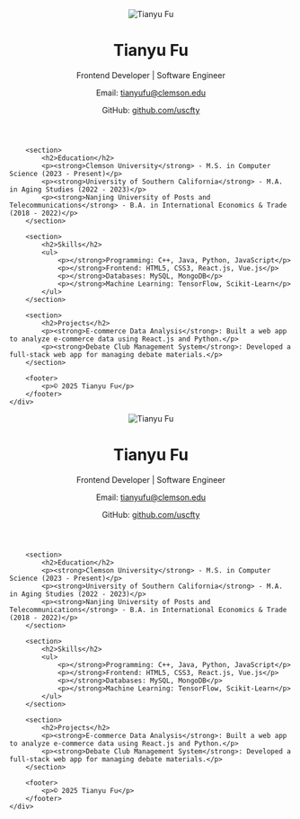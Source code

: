 <!DOCTYPE html>
<html lang="en">
<head>
    <meta charset="UTF-8">
    <meta name="viewport" content="width=device-width, initial-scale=1.0">
    <title>Tianyu Fu's Resume</title>
    <link rel="stylesheet" href="styles.css">
</head>
<body>
    <div class="container">
        <header>
            <img src="profile.jpg" alt="Tianyu Fu" class="profile-pic">
            <h1>Tianyu Fu</h1>
            <p>Frontend Developer | Software Engineer</p>
            <p>Email: <a href="mailto:tianyufu@clemson.edu">tianyufu@clemson.edu</a></p>
            <p>GitHub: <a href="https://github.com/uscfty" target="_blank">github.com/uscfty</a></p>
        </header>
        
        <section>
            <h2>Education</h2>
            <p><strong>Clemson University</strong> - M.S. in Computer Science (2023 - Present)</p>
            <p><strong>University of Southern California</strong> - M.A. in Aging Studies (2022 - 2023)</p>
            <p><strong>Nanjing University of Posts and Telecommunications</strong> - B.A. in International Economics & Trade (2018 - 2022)</p>
        </section>
        
        <section>
            <h2>Skills</h2>
            <ul>
                <p></strong>Programming: C++, Java, Python, JavaScript</p>
                <p></strong>Frontend: HTML5, CSS3, React.js, Vue.js</p>
                <p></strong>Databases: MySQL, MongoDB</p>
                <p></strong>Machine Learning: TensorFlow, Scikit-Learn</p>
            </ul>
        </section>
        
        <section>
            <h2>Projects</h2>
            <p><strong>E-commerce Data Analysis</strong>: Built a web app to analyze e-commerce data using React.js and Python.</p>
            <p><strong>Debate Club Management System</strong>: Developed a full-stack web app for managing debate materials.</p>
        </section>
        
        <footer>
            <p>© 2025 Tianyu Fu</p>
        </footer>
    </div>
</body>
</html>
<!DOCTYPE html>
<html lang="en">
<head>
    <meta charset="UTF-8">
    <meta name="viewport" content="width=device-width, initial-scale=1.0">
    <title>Tianyu Fu's Resume</title>
    <link rel="stylesheet" href="styles.css">
</head>
<body>
    <div class="container">
        <header>
            <img src="profile.jpg" alt="Tianyu Fu" class="profile-pic">
            <h1>Tianyu Fu</h1>
            <p>Frontend Developer | Software Engineer</p>
            <p>Email: <a href="mailto:tianyufu@clemson.edu">tianyufu@clemson.edu</a></p>
            <p>GitHub: <a href="https://github.com/uscfty" target="_blank">github.com/uscfty</a></p>
        </header>
        
        <section>
            <h2>Education</h2>
            <p><strong>Clemson University</strong> - M.S. in Computer Science (2023 - Present)</p>
            <p><strong>University of Southern California</strong> - M.A. in Aging Studies (2022 - 2023)</p>
            <p><strong>Nanjing University of Posts and Telecommunications</strong> - B.A. in International Economics & Trade (2018 - 2022)</p>
        </section>
        
        <section>
            <h2>Skills</h2>
            <ul>
                <p></strong>Programming: C++, Java, Python, JavaScript</p>
                <p></strong>Frontend: HTML5, CSS3, React.js, Vue.js</p>
                <p></strong>Databases: MySQL, MongoDB</p>
                <p></strong>Machine Learning: TensorFlow, Scikit-Learn</p>
            </ul>
        </section>
        
        <section>
            <h2>Projects</h2>
            <p><strong>E-commerce Data Analysis</strong>: Built a web app to analyze e-commerce data using React.js and Python.</p>
            <p><strong>Debate Club Management System</strong>: Developed a full-stack web app for managing debate materials.</p>
        </section>
        
        <footer>
            <p>© 2025 Tianyu Fu</p>
        </footer>
    </div>
</body>
</html>
